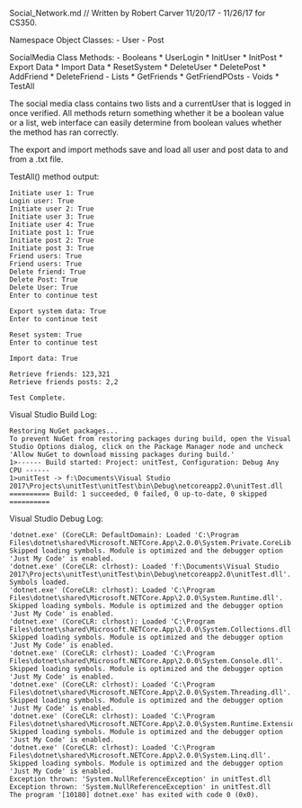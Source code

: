 Social_Network.md
// Written by Robert Carver 11/20/17 - 11/26/17 for CS350. 

Namespace Object Classes:
	- User
	- Post

SocialMedia Class Methods:
	- Booleans
		* UserLogin
		* InitUser
		* InitPost
		* Export Data
		* Import Data
		* ResetSystem
		* DeleteUser
		* DeletePost
		* AddFriend
		* DeleteFriend
	- Lists
		* GetFriends
		* GetFriendPOsts
	- Voids
		* TestAll

The social media class contains two lists and a currentUser that is logged in once verified. All methods return something whether it be a boolean value or a list, web interface can easily determine from boolean values whether the method has ran correctly. 

The export and import methods save and load all user and post data to and from a .txt file. 

TestAll() method output:

	Initiate user 1: True
	Login user: True
	Initiate user 2: True
	Initiate user 3: True
	Initiate user 4: True
	Initiate post 1: True
	Initiate post 2: True
	Initiate post 3: True
	Friend users: True
	Friend users: True
	Delete friend: True
	Delete Post: True
	Delete User: True
	Enter to continue test

	Export system data: True
	Enter to continue test

	Reset system: True
	Enter to continue test

	Import data: True

	Retrieve friends: 123,321
	Retrieve friends posts: 2,2

	Test Complete.

Visual Studio Build Log:

	Restoring NuGet packages...
	To prevent NuGet from restoring packages during build, open the Visual Studio Options dialog, click on the Package Manager node and uncheck 'Allow NuGet to download missing packages during build.'
	1>------ Build started: Project: unitTest, Configuration: Debug Any CPU ------
	1>unitTest -> f:\Documents\Visual Studio 2017\Projects\unitTest\unitTest\bin\Debug\netcoreapp2.0\unitTest.dll
	========== Build: 1 succeeded, 0 failed, 0 up-to-date, 0 skipped ==========


Visual Studio Debug Log:

	'dotnet.exe' (CoreCLR: DefaultDomain): Loaded 'C:\Program Files\dotnet\shared\Microsoft.NETCore.App\2.0.0\System.Private.CoreLib.dll'. Skipped loading symbols. Module is optimized and the debugger option 'Just My Code' is enabled.
	'dotnet.exe' (CoreCLR: clrhost): Loaded 'f:\Documents\Visual Studio 2017\Projects\unitTest\unitTest\bin\Debug\netcoreapp2.0\unitTest.dll'. Symbols loaded.
	'dotnet.exe' (CoreCLR: clrhost): Loaded 'C:\Program Files\dotnet\shared\Microsoft.NETCore.App\2.0.0\System.Runtime.dll'. Skipped loading symbols. Module is optimized and the debugger option 'Just My Code' is enabled.
	'dotnet.exe' (CoreCLR: clrhost): Loaded 'C:\Program Files\dotnet\shared\Microsoft.NETCore.App\2.0.0\System.Collections.dll'. Skipped loading symbols. Module is optimized and the debugger option 'Just My Code' is enabled.
	'dotnet.exe' (CoreCLR: clrhost): Loaded 'C:\Program Files\dotnet\shared\Microsoft.NETCore.App\2.0.0\System.Console.dll'. Skipped loading symbols. Module is optimized and the debugger option 'Just My Code' is enabled.
	'dotnet.exe' (CoreCLR: clrhost): Loaded 'C:\Program Files\dotnet\shared\Microsoft.NETCore.App\2.0.0\System.Threading.dll'. Skipped loading symbols. Module is optimized and the debugger option 'Just My Code' is enabled.
	'dotnet.exe' (CoreCLR: clrhost): Loaded 'C:\Program Files\dotnet\shared\Microsoft.NETCore.App\2.0.0\System.Runtime.Extensions.dll'. Skipped loading symbols. Module is optimized and the debugger option 'Just My Code' is enabled.
	'dotnet.exe' (CoreCLR: clrhost): Loaded 'C:\Program Files\dotnet\shared\Microsoft.NETCore.App\2.0.0\System.Linq.dll'. Skipped loading symbols. Module is optimized and the debugger option 'Just My Code' is enabled.
	Exception thrown: 'System.NullReferenceException' in unitTest.dll
	Exception thrown: 'System.NullReferenceException' in unitTest.dll
	The program '[10180] dotnet.exe' has exited with code 0 (0x0).

	
